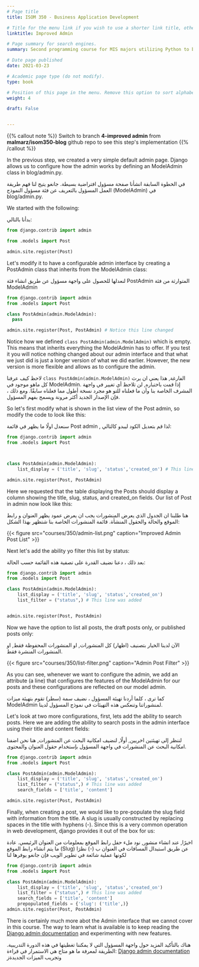 ```yaml
---
# Page title
title: ISOM 350 - Business Application Development

# Title for the menu link if you wish to use a shorter link title, otherwise remove this option.
linktitle: Improved Admin

# Page summary for search engines.
summary: Second programming course for MIS majors utilizing Python to build data-driven business applications.

# Date page published
date: 2021-03-23

# Academic page type (do not modify).
type: book

# Position of this page in the menu. Remove this option to sort alphabetically.
weight: 4

draft: False


---
```


{{% callout note %}}
Switch to branch **4-improved admin** from **malmarz/isom350-blog** github repo to see this step's implementation
{{% /callout %}}

In the previous step, we created a very simple default admin page. Django allows us to configure how the admin works by defining an ModelAdmin class in blog/admin.py.

في الخطوة السابقة انشأنا صفحة مسؤول افتراضية بسيطة. جانغو يتيح  لنا فهم طريقة العمل المسؤول بالتعريف عن فئة مسؤول النموذج (ModelAdmin) في blog/admin.py.

We started with the following:

بدأنا بالتالي:


```python
from django.contrib import admin

from .models import Post

admin.site.register(Post)
```

Let's modify it to have a configurable admin interface by creating a PostAdmin class that inherits from the ModelAdmin class:

لنعدلها للحصول على واجهة مسؤول عن طريق انشاء فئة PostAdmin المتوارثة من فئة ModelAdmin



```python
from django.contrib import admin
from .models import Post

class PostAdmin(admin.ModelAdmin):
  pass

admin.site.register(Post, PostAdmin) # Notice this line changed
```

Notice how we defined `class PostAdmin(admin.ModelAdmin)` which is empty. This means that inherits everything the ModelAdmin has to offer. If you test it you will notice nothing changed about our admin interface and that what we just did is just a longer version of what we did earlier. However, the new version is more flexible and allows as to configure the admin.

لاحظ كيف عرفنا `class PostAdmin(admin.ModelAdmin)` الفارغة, 
هذا يعني ان يرث كل ماهو موجود في ModelAdmin.
 إذا قمت باختباره, لن تلاحظ أي تغيير في واجهة المشرف الخاصة بنا وأن ما فعلناه للتو هو مجرد نسخة أطول مما فعلناه سابقًا. ومع ذلك ، فإن الإصدار الجديد أكثر مرونة ويسمح بفهم المسؤول. 

So let's first modify what is shown in the list view of the Post admin, so modify the code to look like this:

سنعدل اولًا ما يظهر في قائمة Post admin , 
لذا قم بتعديل الكود ليبدو كالتالي:

```python
from django.contrib import admin
from .models import Post



class PostAdmin(admin.ModelAdmin):
    list_display = ('title', 'slug', 'status','created_on') # This line was added

admin.site.register(Post, PostAdmin)
```

Here we requested that the table displaying the Posts should display a column showing the title, slug, status, and created_on fields. Our list of Post in admin now look like this:

هنا طلبنا ان الجدول الذي يعرض المنشورات يجب ان يعرض عمود يظهر العنوان و رابط الموقع والحالة والحقول المنشأة. قائمة المنشورات الخاصة بنا شتظهر بهذا الشكل:


{{< figure src="courses/350/admin-list.png" caption="Improved Admin Post List" >}}

Next let's add the ability yo filter this list by status:

بعد ذلك ، دعنا نضيف القدرة على تصفية هذه القائمة حسب الحالة:  

```python
from django.contrib import admin
from .models import Post

class PostAdmin(admin.ModelAdmin):
    list_display = ('title', 'slug', 'status','created_on')
    list_filter = ("status",) # This line was added


admin.site.register(Post, PostAdmin)
```

Now we have the option to list all posts, the draft posts only, or published posts only:

الآن لدينا الخيار بتصنيف (اظهار) كل المنشورات, او المنشورات المحفوظة فقط, او المنشورات المنشرة فقط.

{{< figure src="courses/350/list-filter.png" caption="Admin Post Filter" >}}

As you can see, whenever we want to configure the admin, we add an attribute (a line) that configures the features of the ModelAdmin for our posts and these configurations are reflected on our model admin.

كما ترى ، كلما أردنا تهيئة المسؤول ، نضيف سمة (سطر) تقوم بتهيئة ميزات ModelAdmin لمنشوراتنا وتنعكس هذه التهيئات في نموذج المسؤول لدينا. 

Let's look at two more configurations, first, lets add the ability to search posts. Here we are adding the ability to search posts in the admin interface using their title and content fields:

لننظر إلى تهيئتين اخريين, أولًا, لنضيف امكانية البحث عن المنشورات, هنا نحن اضفنا امكانية البحث عن المنشورات في واجهة المسؤول بإستخدام حقول العنوان والمحتوى.


```python
from django.contrib import admin
from .models import Post

class PostAdmin(admin.ModelAdmin):
    list_display = ('title', 'slug', 'status','created_on')
    list_filter = ("status",) # This line was added
    search_fields = ['title', 'content']

admin.site.register(Post, PostAdmin)
```

Finally, when creating a post, we would like to pre-populate the slug field with information from the title. A slug is usually constructed by replacing spaces in the title with hyphens (-). Since this is a very common operation in web development, django provides it out of the box for us:

اخيرًا, عند انشاء منشور, نود ملء حفل رابط الموقع بمعلومات من العنوان الرئيسي.
عادة ما يتم انشاء رابط الموقع (Slug) عن طريق استبدال المسافات في العنوان ب (-)
نظرَا لكونها عملية شائعة في تطوير الويب فإن جانغو يوفرها لنا

```python
from django.contrib import admin
from .models import Post

class PostAdmin(admin.ModelAdmin):
    list_display = ('title', 'slug', 'status','created_on')
    list_filter = ("status",) # This line was added
    search_fields = ['title', 'content']
    prepopulated_fields = {'slug': ('title',)}
admin.site.register(Post, PostAdmin)
```

There is certainly much more abot the Admin interface that we cannot cover in this course. The way to learn what is available is to keep reading the [Django admin documentation](https://docs.djangoproject.com/en/3.1/ref/contrib/admin/) and experimenting with new features.

هناك بالتأكيد المزيد حول واجهة المسؤول التي لا يمكننا تغطيتها في هذه الدورة التدريبية. الطريقة لمعرفة ما هو متاح هي الاستمرار في قراءة: [Django admin documentation](https://docs.djangoproject.com/en/3.1/ref/contrib/admin/) 
وتجريب الميزات الجديدةز
